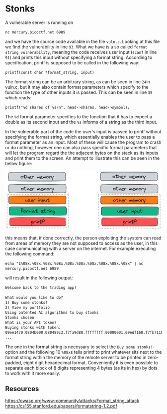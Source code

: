 # Stonks

A vulnerable server is running on

```
nc mercury.picoctf.net 6989
```

and we have the source code available in the file `vuln.c`. Looking at this file we find the vulnerability in line `93`. What we have is a so called `format string vulnerability`, meaning the code receives user input (`scanf` in line `91`) and prints this input without specifying a format string. According to specification, printf is supposed to be called in the following way:

```
printf(const char *format_string, input)
```

The format string can be an arbitrary string, as can be seen in line `24`in vuln.c, but it may also contain format parameters which specify to the function the type of other inputs it is passed. This can be seen in line `35` which reads:

```
printf("%d shares of %s\n", head->shares, head->symbol);
```

The `%d` format parameter specifies to the function that it has to expect a double as its second input and the `%s` informs of a string as the third input.

In the vulnerable part of the code the user's input is passed to printf without specifying the format string, which essentially enables the user to pass a format parameter as an input. Most of these will cause the program to crash or do nothing, however one can also pass specific format parameters that will let the program regard the the adjacent bytes on the stack as its inputs and print them to the screen. An attempt to illustrate this can be seen in the below figure:

![](format_string.png)

this means that, if done correctly, the person exploiting the system can read from areas of memory they are not supposed to access as the user, in this case communicating with a server on the internet. For example executing the following command:

```
echo "1%08x.%08x.%08x.%08x.%08x.%08x.%08x.%08x.%08x.%08x" | nc mercury.picoctf.net 6989
```

will result in the following output:

```
Welcome back to the trading app!

What would you like to do?
1) Buy some stonks!
2) View my portfolio
Using patented AI algorithms to buy stonks
Stonks chosen
What is your API token?
Buying stonks with token:
09ee1470.0804b000.080489c3.f7fa9d80.ffffffff.00000001.09edf160.f7fb7110.f7fa9dc7.00000000
...
```
The one in the format string is necessary to select the `Buy some stonks!`-option and the following 10 `%08x`s tells printf to print whatever sits next to the format string within the memory of the remote server to be printed in zero-padded, eight digit hexadecimal format. Conveniently it is even possible to separate each block of 8 digits representing 4 bytes (as its in hex) by dots to work with it more easily.

## Resources

https://owasp.org/www-community/attacks/Format_string_attack
https://cs155.stanford.edu/papers/formatstring-1.2.pdf
